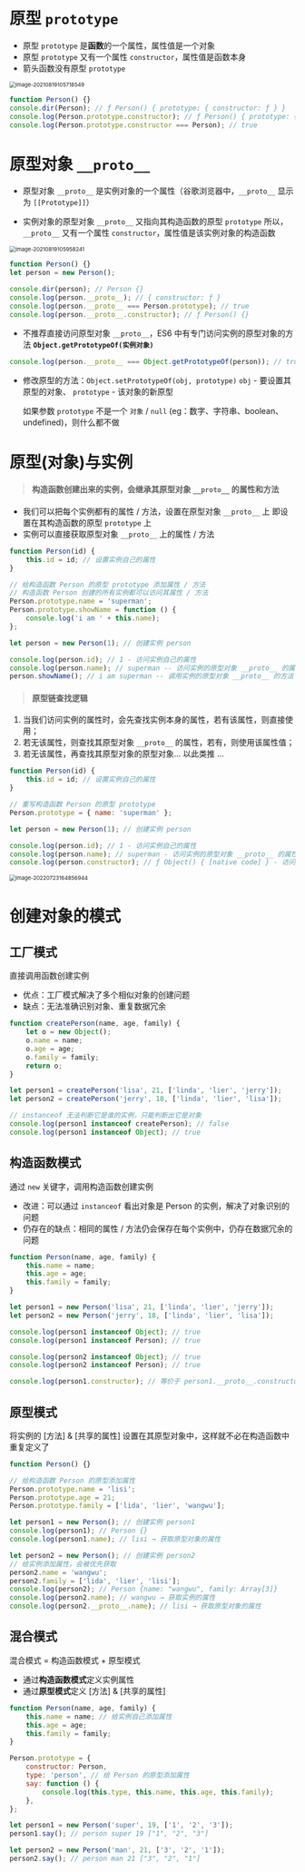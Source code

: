 # 原型 `prototype`

-   原型 `prototype` 是**函数**的一个属性，属性值是一个对象
-   原型 `prototype` 又有一个属性 `constructor`，属性值是函数本身
-   箭头函数没有原型 `prototype`

<img src="picture/image-20210819105718549.png" alt="image-20210819105718549" style="zoom:67%;" />

```js
function Person() {}
console.dir(Person); // ƒ Person() { prototype: { constructor: ƒ } }
console.log(Person.prototype.constructor); // ƒ Person() { prototype: { constructor: ƒ } }
console.log(Person.prototype.constructor === Person); // true
```

# 原型对象 `__proto__`

-   原型对象 `__proto__` 是实例对象的一个属性（谷歌浏览器中，`__proto__` 显示为 `[[Prototype]]`）

-   实例对象的原型对象 `__proto__` 又指向其构造函数的原型 `prototype`
    所以，`__proto__` 又有一个属性 `constructor`，属性值是该实例对象的构造函数

<img src="picture/image-20210819105958241.png" alt="image-20210819105958241" style="zoom:67%;" />

```js
function Person() {}
let person = new Person();

console.dir(person); // Person {}
console.log(person.__proto__); // { constructor: ƒ }
console.log(person.__proto__ === Person.prototype); // true
console.log(person.__proto__.constructor); // ƒ Person() {}
```

-   不推荐直接访问原型对象 `__proto__`，ES6 中有专门访问实例的原型对象的方法 **`Object.getPrototypeOf(实例对象)`**

```js
console.log(person.__proto__ === Object.getPrototypeOf(person)); // true
```

-   修改原型的方法：`Object.setPrototypeOf(obj, prototype)`
    `obj` - 要设置其原型的对象、 `prototype` - 该对象的新原型

    如果参数 `prototype` 不是一个 `对象` / `null` (eg：数字、字符串、boolean、undefined)，则什么都不做

# 原型(对象)与实例

> #### 构造函数创建出来的实例，会继承其原型对象 `__proto__` 的属性和方法

-   我们可以把每个实例都有的属性 / 方法，设置在原型对象 `__proto__` 上
    即设置在其构造函数的原型 `prototype` 上
-   实例可以直接获取原型对象 `__proto__` 上的属性 / 方法

```js
function Person(id) {
    this.id = id; // 设置实例自己的属性
}

// 给构造函数 Person 的原型 prototype 添加属性 / 方法
// 构造函数 Person 创建的所有实例都可以访问其属性 / 方法
Person.prototype.name = 'superman';
Person.prototype.showName = function () {
    console.log('i am ' + this.name);
};

let person = new Person(1); // 创建实例 person

console.log(person.id); // 1 - 访问实例自己的属性
console.log(person.name); // superman -- 访问实例的原型对象 __proto__ 的属性
person.showName(); // i am superman -- 调用实例的原型对象 __proto__ 的方法
```

> #### 原型链查找逻辑

1. 当我们访问实例的属性时，会先查找实例本身的属性，若有该属性，则直接使用；
2. 若无该属性，则查找其原型对象 `__proto__` 的属性，若有，则使用该属性值；
3. 若无该属性，再查找其原型对象的原型对象... 以此类推 ...

```js
function Person(id) {
    this.id = id; // 设置实例自己的属性
}

// 重写构造函数 Person 的原型 prototype
Person.prototype = { name: 'superman' };

let person = new Person(1); // 创建实例 person

console.log(person.id); // 1 - 访问实例自己的属性
console.log(person.name); // superman - 访问实例的原型对象 __proto__ 的属性
console.log(person.constructor); // ƒ Object() { [native code] } - 访问实例的原型对象的原型对象的属性
```

<img src="picture/image-20220723164856944-16585681817543.png" alt="image-20220723164856944" style="zoom: 67%;" />

# 创建对象的模式

## 工厂模式

直接调用函数创建实例

-   优点：工厂模式解决了多个相似对象的创建问题
-   缺点：无法准确识别对象、重复数据冗余

```js
function createPerson(name, age, family) {
    let o = new Object();
    o.name = name;
    o.age = age;
    o.family = family;
    return o;
}

let person1 = createPerson('lisa', 21, ['linda', 'lier', 'jerry']);
let person2 = createPerson('jerry', 18, ['linda', 'lier', 'lisa']);

// instanceof 无法判断它是谁的实例，只能判断出它是对象
console.log(person1 instanceof createPerson); // false
console.log(person1 instanceof Object); // true
```

## 构造函数模式

通过 `new` 关键字，调用构造函数创建实例

-   改进：可以通过 `instanceof` 看出对象是 Person 的实例，解决了对象识别的问题
-   仍存在的缺点：相同的属性 / 方法仍会保存在每个实例中，仍存在数据冗余的问题

```js
function Person(name, age, family) {
    this.name = name;
    this.age = age;
    this.family = family;
}

let person1 = new Person('lisa', 21, ['linda', 'lier', 'jerry']);
let person2 = new Person('jerry', 18, ['linda', 'lier', 'lisa']);

console.log(person1 instanceof Object); // true
console.log(person1 instanceof Person); // true

console.log(person2 instanceof Object); // true
console.log(person2 instanceof Person); // true

console.log(person1.constructor); // 等价于 person1.__proto__.constructor
```

## 原型模式

将实例的 [方法] & [共享的属性] 设置在其原型对象中，这样就不必在构造函数中重复定义了

```js
function Person() {}

// 给构造函数 Person 的原型添加属性
Person.prototype.name = 'lisi';
Person.prototype.age = 21;
Person.prototype.family = ['lida', 'lier', 'wangwu'];

let person1 = new Person(); // 创建实例 person1
console.log(person1); // Person {}
console.log(person1.name); // lisi → 获取原型对象的属性

let person2 = new Person(); // 创建实例 person2
// 给实例添加属性，会被优先获取
person2.name = 'wangwu';
person2.family = ['lida', 'lier', 'lisi'];
console.log(person2); // Person {name: "wangwu", family: Array[3]}
console.log(person2.name); // wangwu → 获取实例的属性
console.log(person2.__proto__.name); // lisi → 获取原型对象的属性
```

## 混合模式

混合模式 = 构造函数模式 + 原型模式

-   通过**构造函数模式**定义实例属性
-   通过**原型模式**定义 [方法] & [共享的属性]

```js
function Person(name, age, family) {
    this.name = name; // 给实例自己添加属性
    this.age = age;
    this.family = family;
}

Person.prototype = {
    constructor: Person,
    type: 'person', // 给 Person 的原型添加属性
    say: function () {
        console.log(this.type, this.name, this.age, this.family);
    },
};

let person1 = new Person('super', 19, ['1', '2', '3']);
person1.say(); // person super 19 ["1", "2", "3"]

let person2 = new Person('man', 21, ['3', '2', '1']);
person2.say(); // person man 21 ["3", "2", "1"]
```
